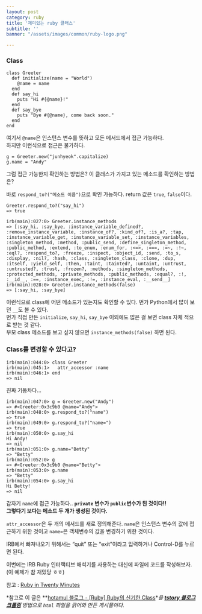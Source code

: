 ```yaml
---
layout: post
category: ruby
title: '재미있는 ruby 클래스'
subtitle: ''
banner: "/assets/images/common/ruby-logo.png"

---
```

### Class
    class Greeter
      def initialize(name = "World")
        @name = name
      end
      def say_hi
        puts "Hi #{@name}!"
      end
      def say_bye
        puts "Bye #{@name}, come back soon."
      end
    end

여기서 `@name`은 인스턴스 변수를 뜻하고 모든 메서드에서 접근 가능하다.  
하지만 이런식으로 접근은 불가하다.

    g = Greeter.new("junhyeok".capitalize)
    g.name = "Andy"

그럼 접근 가능한지 확인하는 방법은? 이 클래스가 가지고 있는 메소드를 확인하는 방법은?

바로 `respond_to?("메소드 이름")`으로 확인 가능하다. return 값은 `true`, `false`이다.

    Greeter.respond_to?("say_hi")
    => true

    irb(main):027:0> Greeter.instance_methods
    => [:say_hi, :say_bye, :instance_variable_defined?, :remove_instance_variable, :instance_of?, :kind_of?, :is_a?, :tap, :instance_variable_get, :instance_variable_set, :instance_variables, :singleton_method, :method, :public_send, :define_singleton_method, :public_method, :extend, :to_enum, :enum_for, :<=>, :===, :=~, :!~, :eql?, :respond_to?, :freeze, :inspect, :object_id, :send, :to_s, :display, :nil?, :hash, :class, :singleton_class, :clone, :dup, :itself, :yield_self, :then, :taint, :tainted?, :untaint, :untrust, :untrusted?, :trust, :frozen?, :methods, :singleton_methods, :protected_methods, :private_methods, :public_methods, :equal?, :!, :__id__, :==, :instance_exec, :!=, :instance_eval, :__send__]
    irb(main):028:0> Greeter.instance_methods(false)
    => [:say_hi, :say_bye]

이런식으로 class에 어떤 메소드가 있는지도 확인할 수 있다. 먼가 Python에서 많이 보던 `__`도 볼 수 있다.  
먼가 직접 만든 `initialize`, `say_hi`, `say_bye` 이외에도 많은 걸 보면 class 자체 적으로 받는 것 같다.  
부모 class 메소드를 보고 싶지 않으면 `instance_methods(false)` 하면 된다.

### Class를 변경할 수 있다고?

    irb(main):044:0> class Greeter
    irb(main):045:1>   attr_accessor :name
    irb(main):046:1> end
    => nil

진짜 기똥차다...

    irb(main):047:0> g = Greeter.new("Andy")
    => #<Greeter:0x3c9b0 @name="Andy">
    irb(main):048:0> g.respond_to?("name")
    => true
    irb(main):049:0> g.respond_to?("name=")
    => true
    irb(main):050:0> g.say_hi
    Hi Andy!
    => nil
    irb(main):051:0> g.name="Betty"
    => "Betty"
    irb(main):052:0> g
    => #<Greeter:0x3c9b0 @name="Betty">
    irb(main):053:0> g.name
    => "Betty"
    irb(main):054:0> g.say_hi
    Hi Betty!
    => nil

갑자기 `name`에 접근 가능하다.. **`private` 변수가 `public`변수가 된 것이다!!**  
**그렇다기 보다는 메소드 두 개가 생성된 것이다.**

`attr_accessor`은 두 개의 메서드를 새로 정의해준다. `name`은 인스턴스 변수의 값에 접근하기 위한 것이고 `name=`은 객체변수의 값을 변경하기 위한 것이다.

IRB에서 빠져나오기 위해서는 “quit” 또는 “exit”이라고 입력하거나 Control-D를 누르면 된다.

이번에는 IRB Ruby 인터랙티브 해석기를 사용하는 대신에 파일에 코드를 작성해보자. (이 예제가 참 재밌당 ㅎㅎ)

참고 : [Ruby in Twenty Minutes](https://www.ruby-lang.org/en/documentation/quickstart/)

*참고로 이 글은 **[hotamul 블로그 - [Ruby] Ruby의 신기한 Class](https://hotamul.tistory.com/113)**을 **[tstory 블로그 크롤링](https://toughhyeok.github.io/2022-05-11/ruby-nokogiri-blog-content-crawling)** 방법으로 `html` 파일을 긁어와 만든 게시물이다.*